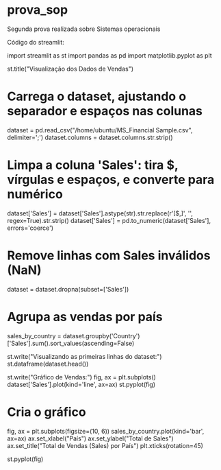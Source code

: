 # prova_sop

Segunda prova realizada sobre Sistemas operacionais

Código do streamlit: 

import streamlit as st
import pandas as pd
import matplotlib.pyplot as plt

st.title("Visualização dos Dados de Vendas")

# Carrega o dataset, ajustando o separador e espaços nas colunas
dataset = pd.read_csv("/home/ubuntu/MS_Financial Sample.csv", delimiter=';')
dataset.columns = dataset.columns.str.strip()

# Limpa a coluna 'Sales': tira $, vírgulas e espaços, e converte para numérico
dataset['Sales'] = dataset['Sales'].astype(str).str.replace(r'[\$,]', '', regex=True).str.strip()
dataset['Sales'] = pd.to_numeric(dataset['Sales'], errors='coerce')

# Remove linhas com Sales inválidos (NaN)
dataset = dataset.dropna(subset=['Sales'])

# Agrupa as vendas por país
sales_by_country = dataset.groupby('Country')['Sales'].sum().sort_values(ascending=False)

st.write("Visualizando as primeiras linhas do dataset:")
st.dataframe(dataset.head())

st.write("Gráfico de Vendas:")
fig, ax = plt.subplots()
dataset['Sales'].plot(kind='line', ax=ax)
st.pyplot(fig)

# Cria o gráfico
fig, ax = plt.subplots(figsize=(10, 6))
sales_by_country.plot(kind='bar', ax=ax)
ax.set_xlabel("País")
ax.set_ylabel("Total de Sales")
ax.set_title("Total de Vendas (Sales) por País")
plt.xticks(rotation=45)

st.pyplot(fig)


